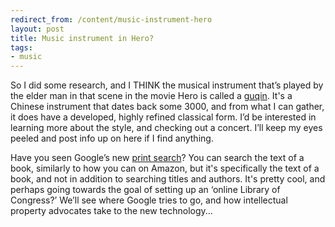 ```yaml
---
redirect_from: /content/music-instrument-hero
layout: post
title: Music instrument in Hero?
tags:
- music
---
```

So I did some research, and I THINK the musical instrument that’s played by the elder man in that scene in the movie Hero is called a [guqin](http://en.wikipedia.org/wiki/Guqin). It's a Chinese instrument that dates back some 3000, and from what I can gather, it does have a developed, highly refined classical form. I’d be interested in learning more about the style, and checking out a concert. I’ll keep my eyes peeled and post info up on here if I find anything.

Have you seen Google’s new [print search](http://print.google.com/)? You can search the text of a book, similarly to how you can on Amazon, but it's specifically the text of a book, and not in addition to searching titles and authors. It's pretty cool, and perhaps going towards the goal of setting up an ‘online Library of Congress?’ We’ll see where Google tries to go, and how intellectual property advocates take to the new technology...
